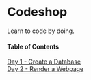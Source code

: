 # Codeshop

Learn to code by doing.

#### Table of Contents
[Day 1 - Create a Database](day1.md)<br>
[Day 2 - Render a Webpage](day2.md)
